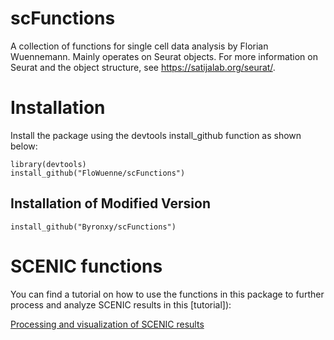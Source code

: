 # scFunctions
A collection of functions for single cell data analysis by Florian Wuennemann. Mainly operates on Seurat objects. For more information on Seurat and the object structure, see https://satijalab.org/seurat/.

# Installation
Install the package using the devtools install_github function as shown below:

```
library(devtools)
install_github("FloWuenne/scFunctions")
```
## Installation of Modified Version
```
install_github("Byronxy/scFunctions")
```



# SCENIC functions

You can find a tutorial on how to use the functions in this package to further process and analyze SCENIC results in this [tutorial]):

[Processing and visualization of SCENIC results](./Tutorials/process_SCENIC.md)



